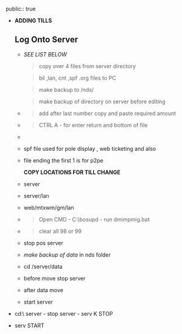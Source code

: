 public:: true

- **ADDING TILLS** 
  
  **Log Onto Server**
	-
	- *SEE LIST BELOW*
	  
	  > copy over 4 files from server directory
	  
	  > bil ,lan, cnt ,spf .org files to  PC
	  
	  > make backup to /nds/
	  
	  > make backup of directory on server before editing
	- > add after last number copy and paste required amount
	- > CTRL A - for enter return and bottom of file
	-
	- spf file used for pole display , web ticketing and also
	- file ending the first 1 is for p2pe
	  
	  **COPY LOCATIONS FOR TILL CHANGE**
	- server
	- server/lan
	- web/mtxwm/gm/lan
	- > Open CMD - C:\bosupd - run dmimpmig.bat
	- > clear all 98  or 99
	- stop pos server
	- *make backup of data* in nds folder
	- cd /server/data
	- before move stop server
	- after data move
	- start server
- cd:\ server - stop server - serv K STOP
- serv START